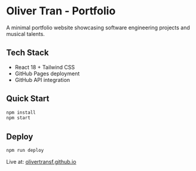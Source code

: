 # Oliver Tran - Portfolio

A minimal portfolio website showcasing software engineering projects and musical talents.

## Tech Stack

- React 18 + Tailwind CSS
- GitHub Pages deployment
- GitHub API integration

## Quick Start

```bash
npm install
npm start
```

## Deploy

```bash
npm run deploy
```

Live at: [olivertransf.github.io](https://olivertransf.github.io)

